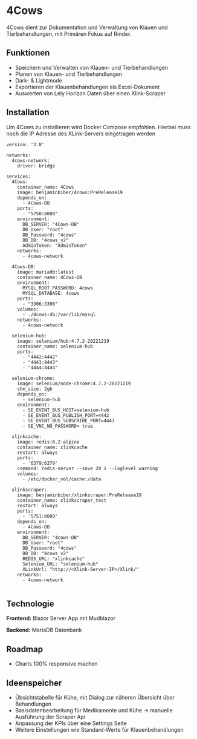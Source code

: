 # 4Cows

4Cows dient zur Dokumentation und Verwaltung von Klauen und Tierbehandlungen, mit Primären Fokus auf Rinder.
## Funktionen

- Speichern und Verwalten von Klauen- und Tierbehandlungen
- Planen von Klauen- und Tierbehandlungen
- Dark- & Lightmode
- Exportieren der Klauenbehandlungen als Excel-Dokument
- Auswerten von Lely Horizon Daten über einen Xlink-Scraper


## Installation

Um 4Cows zu installieren wird Docker Compose empfohlen. Hierbei muss noch die IP Adresse des XLink-Servers eingetragen werden

```docker-compse
version: '3.8'

networks:
  4cows-network: 
    driver: bridge

services:
  4Cows:
    container_name: 4Cows
    image: benjaminbiber/4cows:PreRelease19
    depends_on:
      - 4Cows-DB
    ports:
      - "5750:8080"
    environment:
      DB_SERVER: "4Cows-DB"  
      DB_User: "root" 
      DB_Password: "4cows"
      DB_DB: "4cows_v2"
      AdminToken: "AdminToken"
    networks:
      - 4cows-network 

  4Cows-DB:
    image: mariadb:latest
    container_name: 4Cows-DB
    environment:
      MYSQL_ROOT_PASSWORD: 4cows
      MYSQL_DATABASE: 4cows
    ports:
      - "3306:3306"
    volumes:
      - ./4cows-db:/var/lib/mysql
    networks:
      - 4cows-network 

  selenium-hub:
    image: selenium/hub:4.7.2-20221219
    container_name: selenium-hub
    ports:
      - "4442:4442"
      - "4443:4443"
      - "4444:4444"
   
  selenium-chrome:
    image: selenium/node-chrome:4.7.2-20221219
    shm_size: 2gb
    depends_on:
      - selenium-hub
    environment:
      - SE_EVENT_BUS_HOST=selenium-hub
      - SE_EVENT_BUS_PUBLISH_PORT=4442
      - SE_EVENT_BUS_SUBSCRIBE_PORT=4443
      - SE_VNC_NO_PASSWORD= true

  xlinkcache:
    image: redis:6.2-alpine
    container_name: xlinkcache
    restart: always
    ports:
      - '6379:6379'
    command: redis-server --save 20 1 --loglevel warning
    volumes: 
      - /etc/docker_vol/cache:/data

  xlinkscraper:
    image: benjaminbiber/xlinkscraper:PreRelease19
    container_name: xlinkscraper_test
    restart: always
    ports:
      - '5751:8080'
    depends_on:
      - 4Cows-DB
    environment:
      DB_SERVER: "4cows-DB"  
      DB_User: "root" 
      DB_Password: "4cows"
      DB_DB: "4cows_v2"
      REDIS_URL: "xlinkcache"
      Selenium_URL: "selenium-hub"
      XLinkUrl: "http://<Xlink-Server-IP>/Xlink/"
    networks:
      - 4cows-network 


```


## Technologie

**Frontend:** Blazor Server App mit Mudblazor

**Backend:** MariaDB Datenbank

## Roadmap

- Charts 100% responsive machen

## Ideenspeicher

- Übsichtstabelle für Kühe, mit Dialog zur näheren 
Übersicht über Behandlungen
- Basisdatenbearbeitung für Medikamente und Kühe -> manuelle Ausführung der Scraper Api
- Anpassung der KPIs über eine Settings Seite
- Weitere Einstellungen wie Standard-Werte für Klauenbehandlungen
